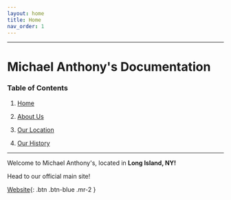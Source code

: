 ```yaml
---
layout: home
title: Home
nav_order: 1
---
```


---
# Michael Anthony's Documentation


### Table of Contents

1. [Home](https://docs.michaelanthonyspizzany.com)

2. [About Us](https://docs.michaelanthonyspizzany.com/aboutus.html)

3. [Our Location](https://docs.michaelanthonyspizzany.com/location.html)

4. [Our History](https://docs.michaelanthonyspizzany.com/history/history.html)

---

Welcome to Michael Anthony's, located in **Long Island, NY!**


Head to our official main site!


[Website](http://michaelanthonyspizzany.com/){: .btn .btn-blue .mr-2 }
